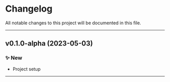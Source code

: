 # Changelog
All notable changes to this project will be documented in this file.

---

## **v0.1.0-alpha** (2023-05-03)
### ✨ New
- Project setup

---
